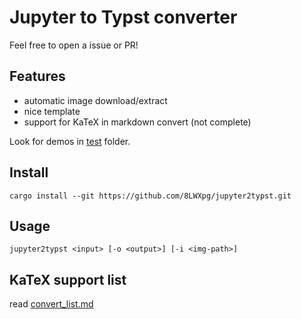 # Jupyter to Typst converter

Feel free to open a issue or PR!

## Features

- automatic image download/extract
- nice template
- support for KaTeX in markdown convert (not complete)

Look for demos in [test](test) folder.

## Install

```
cargo install --git https://github.com/8LWXpg/jupyter2typst.git
```

## Usage

```
jupyter2typst <input> [-o <output>] [-i <img-path>]
```

## KaTeX support list

read [convert_list.md](convert_list.md)

